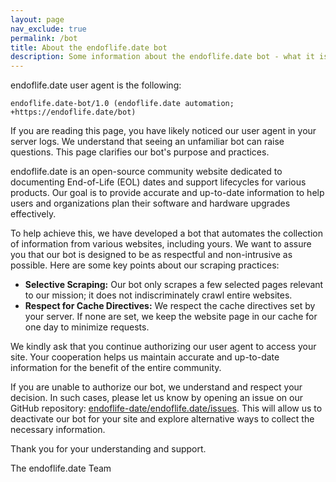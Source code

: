 ```yaml
---
layout: page
nav_exclude: true
permalink: /bot
title: About the endoflife.date bot
description: Some information about the endoflife.date bot - what it is and why it exists.
---
```


endoflife.date user agent is the following:

```
endoflife.date-bot/1.0 (endoflife.date automation; +https://endoflife.date/bot)
```

If you are reading this page, you have likely noticed our user agent in your server logs.
We understand that seeing an unfamiliar bot can raise questions. This page clarifies our bot's purpose and practices.

endoflife.date is an open-source community website dedicated to documenting End-of-Life (EOL) dates and support lifecycles for various products.
Our goal is to provide accurate and up-to-date information to help users and organizations plan their software and hardware upgrades effectively.

To help achieve this, we have developed a bot that automates the collection of information from various websites, including yours.
We want to assure you that our bot is designed to be as respectful and non-intrusive as possible.
Here are some key points about our scraping practices:

- **Selective Scraping:** Our bot only scrapes a few selected pages relevant to our mission; it does not indiscriminately crawl entire websites.
- **Respect for Cache Directives:** We respect the cache directives set by your server.
  If none are set, we keep the website page in our cache for one day to minimize requests.

We kindly ask that you continue authorizing our user agent to access your site.
Your cooperation helps us maintain accurate and up-to-date information for the benefit of the entire community.

If you are unable to authorize our bot, we understand and respect your decision.
In such cases, please let us know by opening an issue on our GitHub repository: [endoflife-date/endoflife.date/issues](https://github.com/endoflife-date/endoflife.date/issues).
This will allow us to deactivate our bot for your site and explore alternative ways to collect the necessary information.

Thank you for your understanding and support.

The endoflife.date Team
